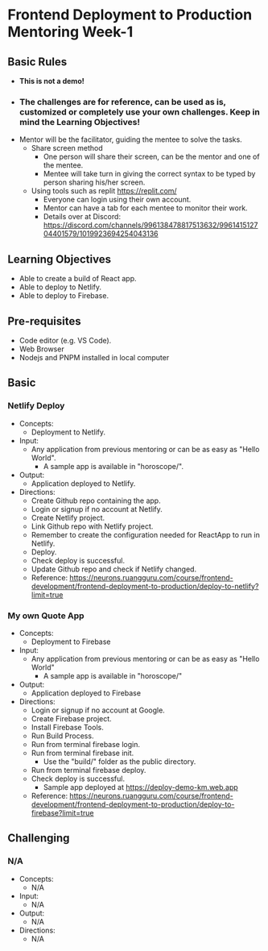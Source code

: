 # Frontend Deployment to Production Mentoring Week-1

## Basic Rules
- **This is not a demo!**
- ### **The challenges are for reference, can be used as is, customized or completely use your own challenges. Keep in mind the Learning Objectives!**
- Mentor will be the facilitator, guiding the mentee to solve the tasks.
  - Share screen method
    - One person will share their screen, can be the mentor and one of the mentee.
    - Mentee will take turn in giving the correct syntax to be typed by person sharing his/her screen.
  - Using tools such as replit https://replit.com/
    - Everyone can login using their own account.
    - Mentor can have a tab for each mentee to monitor their work.
    - Details over at Discord: https://discord.com/channels/996138478817513632/996141512704401579/1019923694254043136
  
## Learning Objectives

- Able to create a build of React app.
- Able to deploy to Netlify.
- Able to deploy to Firebase.

## Pre-requisites

- Code editor (e.g. VS Code).
- Web Browser
- Nodejs and PNPM installed in local computer

## Basic

### Netlify Deploy

- Concepts:
  - Deployment to Netlify.
- Input:
  - Any application from previous mentoring or can be as easy as "Hello World".
    - A sample app is available in "horoscope/".
- Output:
  - Application deployed to Netlify.
- Directions:
  - Create Github repo containing the app.
  - Login or signup if no account at Netlify.
  - Create Netlify project.
  - Link Github repo with Netlify project.
  - Remember to create the configuration needed for ReactApp to run in Netlify.
  - Deploy.
  - Check deploy is successful.
  - Update Github repo and check if Netlify changed.
  - Reference: https://neurons.ruangguru.com/course/frontend-development/frontend-deployment-to-production/deploy-to-netlify?limit=true

### My own Quote App

- Concepts:
  - Deployment to Firebase
- Input:
  - Any application from previous mentoring or can be as easy as "Hello World"
    - A sample app is available in "horoscope/"
- Output:
  - Application deployed to Firebase
- Directions:
  - Login or signup if no account at Google.
  - Create Firebase project.
  - Install Firebase Tools.
  - Run Build Process.
  - Run from terminal firebase login.
  - Run from terminal firebase init.
    - Use the "build/" folder as the public directory.
  - Run from terminal firebase deploy.
  - Check deploy is successful.
    - Sample app deployed at https://deploy-demo-km.web.app
  - Reference: https://neurons.ruangguru.com/course/frontend-development/frontend-deployment-to-production/deploy-to-firebase?limit=true

## Challenging

### N/A

- Concepts:
  - N/A
- Input:
  - N/A
- Output:
  - N/A
- Directions:
  - N/A
